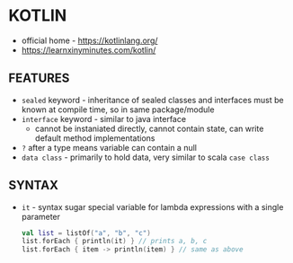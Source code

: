 # KOTLIN
- official home - https://kotlinlang.org/
- https://learnxinyminutes.com/kotlin/

## FEATURES
- `sealed` keyword - inheritance of sealed classes and interfaces must be known at compile time, so in same package/module
- `interface` keyword - similar to java interface
    - cannot be instaniated directly, cannot contain state, can write default method implementations
- `?` after a type means variable can contain a null
- `data class` - primarily to hold data, very similar to scala `case class`

## SYNTAX
- `it` - syntax sugar special variable for lambda expressions with a single parameter
    ```kotlin
    val list = listOf("a", "b", "c")
    list.forEach { println(it) } // prints a, b, c
    list.forEach { item -> println(item) } // same as above
    ```

